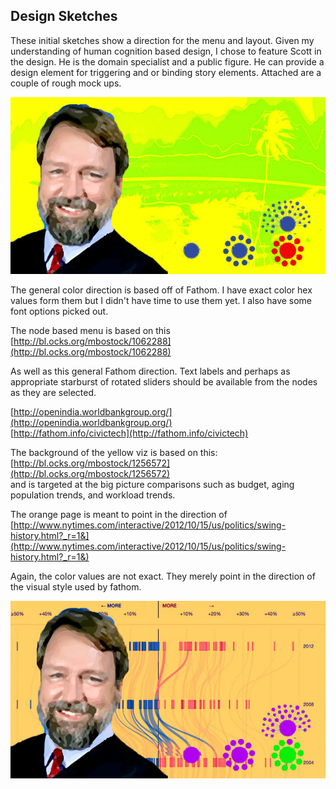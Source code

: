 ## Design Sketches ##

These initial sketches show a direction for the menu and layout.  Given my understanding of human cognition based design, I chose to feature Scott in the design.  He is the domain specialist and a public figure.  He can provide a design element for triggering and or binding story elements.  Attached are a couple of rough mock ups.  

![Viz1](/images/_BigPicture_4w.jpg)  

The general color direction is based off of Fathom.  I have exact color hex values form them but I didn't have time to use them yet.  I also have some font options picked out.

The node based menu is based on this  
[http://bl.ocks.org/mbostock/1062288](http://bl.ocks.org/mbostock/1062288)

As well as this general Fathom direction. Text labels and perhaps as appropriate starburst of rotated sliders should be available from the nodes as they are selected.

[http://openindia.worldbankgroup.org/](http://openindia.worldbankgroup.org/)  
[http://fathom.info/civictech](http://fathom.info/civictech)

The background of the yellow viz is based on this:  
[http://bl.ocks.org/mbostock/1256572](http://bl.ocks.org/mbostock/1256572)  
and is targeted at the big picture comparisons such as budget, aging population trends, and workload trends.

The orange page is meant to point in the direction of  
[http://www.nytimes.com/interactive/2012/10/15/us/politics/swing-history.html?_r=1&](http://www.nytimes.com/interactive/2012/10/15/us/politics/swing-history.html?_r=1&)

Again, the color values are not exact.  They merely point in the direction of the visual style used by fathom.

![Viz2](/images/_multiAxisV2_4W.jpg) 